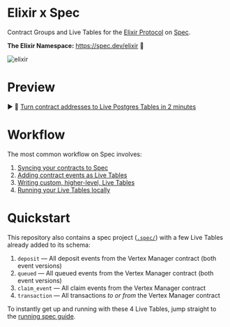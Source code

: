 # Elixir x Spec

Contract Groups and Live Tables for the [Elixir Protocol](https://elixir.finance) on [Spec](https://spec.dev).

**The Elixir Namespace:** https://spec.dev/elixir  🚀

![elixir](https://github.com/spec-dev/elixir/assets/6496306/ec76dc5c-b347-4928-ada1-8deb7820e8ef)

# Preview

▶️ 🍿 [Turn contract addresses to Live Postgres Tables in 2 minutes](https://www.loom.com/share/f8b9a64bfa3a4e61baede35b8fb6f51e?sid=a02b2a4e-ba63-4079-b17f-77d1ddaa159c)

# Workflow

The most common workflow on Spec involves:

1. [Syncing your contracts to Spec](./guides/Syncing-Contracts.md)
2. [Adding contract events as Live Tables](./guides/Adding-Live-Tables.md)
3. [Writing custom, higher-level, Live Tables](./guides/Writing-Live-Tables.md)
4. [Running your Live Tables locally](./guides/Running-Spec.md)

# Quickstart

This repository also contains a spec project ([`.spec/`](.spec/)) with a few Live Tables already added to its schema:

1. `deposit` — All deposit events from the Vertex Manager contract (both event versions)
2. `queued` — All queued events from the Vertex Manager contract (both event versions)
3. `claim_event` — All claim events from the Vertex Manager contract
4. `transaction` — All transactions *to or from* the Vertex Manager contract

To instantly get up and running with these 4 Live Tables, jump straight to the [running spec guide](./guides/Running-Spec.md).
